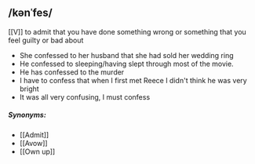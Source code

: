 ## /kənˈfes/  
[[V]]
to admit that you have done something wrong or something that you feel guilty or bad about

- She confessed to her husband that she had sold her wedding ring
- He confessed to sleeping/having slept through most of the movie.
- He has confessed to the murder
- I have to confess that when I first met Reece I didn't think he was very bright
- It was all very confusing, I must confess

##### Synonyms:
- [[Admit]]
- [[Avow]]
- [[Own up]]